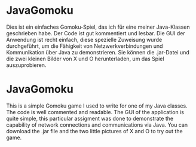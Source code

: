 # JavaGomoku

Dies ist ein einfaches Gomoku-Spiel, das ich für eine meiner Java-Klassen geschrieben habe. Der Code ist gut kommentiert und lesbar. Die GUI der Anwendung ist recht einfach, diese spezielle Zuweisung wurde durchgeführt, um die Fähigkeit von Netzwerkverbindungen und Kommunikation über Java zu demonstrieren. Sie können die .jar-Datei und die zwei kleinen Bilder von X und O herunterladen, um das Spiel auszuprobieren.





# JavaGomoku

This is a simple Gomoku game I used to write for one of my Java classes. The code is well commented and readable. The GUI of the application is quite simple, this particular assigment was done to demonstrate the capability of network connections and communications via Java. You can download the .jar file and the two little pictures of X and O to try out the game.
